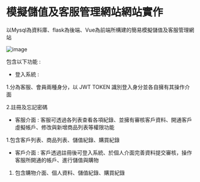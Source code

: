 # 模擬儲值及客服管理網站網站實作

以Mysql為資料庫、flask為後端、Vue為前端所構建的簡易模擬儲值及客服管理網站

![image](https://github.com/ga344833/Simulation-payment-system/assets/32910355/465ef740-13f9-46b9-8ddc-72ae22f632d3)


包含以下功能 :

* 登入系統 :
  
1.分為客服、會員兩種身分，以 JWT TOKEN 識別登入身分並各自擁有其操作介面
  
2.註冊及忘記密碼

* 客服介面 : 客服可透過各列表查看各項紀錄、並擁有審核客戶資料、開通客戶虛擬帳戶、修改與新增商品列表等權限功能
  
1.包含客戶列表、商品列表、儲值紀錄、購買紀錄

* 客戶介面 : 客戶透過註冊後可登入系統、於個人介面完善資料提交審核，操作客服所開通的帳戶、進行儲值與購物

1. 包含購物介面、個人資料、儲值紀錄、購買紀錄
